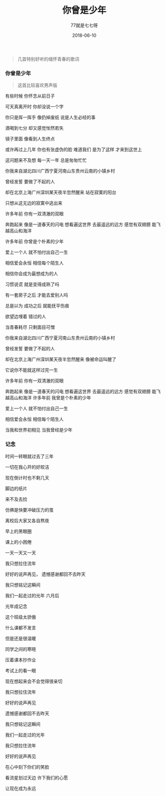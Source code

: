﻿---
layout:     post
title:      你曾是少年
subtitle:  
date:       2018-06-10
author:     77就是七七呀
header-img: img/post-background.jpg
catalog: true
tags:
    - Life ？
---
[^_^]: # (哈哈我是注释，不会在浏览器中显示。)
[^_^]: # tags包含杂谈，Life ？，Books

>几首特别好听的缅怀青春的歌词




### 你曾是少年



>这首比较喜欢男声版



有些时候 
你怀念从前日子

可天真离开时 
你却没说一个字

你只是挥一挥手 
像扔掉废纸
说是人生必经的事

酒喝到七分 
却又感觉怅然若失



镜子里面 
像看到人生终点

或许再过上几年 
你也有张虚伪的脸
难道我们 
是为了这样 
才来到这世上

这问题来不及想
每一天一年 
总是匆匆忙忙



你我来自湖北四川广西宁夏河南山东贵州云南的小镇乡村

曾经发誓 要做了不起的人

却在北京上海广州深圳某天夜半忽然醒来 
站在寂寞的阳台

只想从这无边的寂寞中逃出来



许多年前 
你有一双清澈的双眼

奔跑起来 
像是一道春天的闪电
想看遍这世界 
去最遥远的远方
感觉有双翅膀 
能飞越高山和海洋

许多年前 
你曾是个朴素的少年

爱上一个人 
就不怕付出自己一生

相信爱会永恒 
相信每个陌生人

相信你会成为最想成为的人




习惯说谎 
就是变得成熟了吗

有一套房子之后 
才能去爱别人吗

总是以为 
成功之后 
就能抚平伤痕

欲望边埋着 错过的人

当青春耗尽 
只剩面目可憎


你我来自湖北四川广西宁夏河南山东贵州云南的小镇乡村

曾经发誓 要做了不起的人

却在北京上海广州深圳某天夜半忽然醒来 
像被命运叫醒了

它说你不能就这样过完一生

许多年前 
你有一双清澈的双眼

奔跑起来 
像是一道春天的闪电
想看遍这世界 
去最遥远的远方
感觉有双翅膀 
能飞越高山和海洋
许多年前 
我曾是个朴素的少年

爱上一个人 
就不怕付出自己一生

相信爱会永恒 
相信每个陌生人

当我和世界初相见 
当我曾经是少年




### 记念



时间一转眼就过去了三年

一切在我心开的好皎洁

现在倒计时也不剩几天

脚边的纸片

来不及去捡

仿佛是快要冲破压力的茧

离校后大家又各自熬夜

早上的黑眼圈

课上的小困倦

一天一天又一天




我只想拉住流年

好好的说声再见，
遗憾感谢都回不去昨天
 
我只想铭记这瞬间

我们一起走过的光年
六月后

光年成记念

这个班级太骄傲

什么课都不发言

但是还是很温暖

同学之间的寒暄

压着课本抄作业

考试上的看一眼

现在想起来会不会觉得很亲切




我只想拉住流年

好好的说声再见

遗憾感谢都回不去昨天

我只想铭记这瞬间

我们一起走过的光年

我只想拉住流年

好好的说声再见

在心中刻下你们的笑脸

看流星划过天边
许下我们的心愿

让现在成为永远